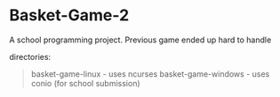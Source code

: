 # Basket-Game-2
A school programming project. Previous game ended up hard to handle

directories:
> basket-game-linux - uses ncurses
> basket-game-windows - uses conio (for school submission)